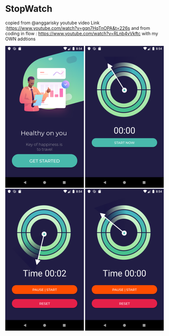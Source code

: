 # StopWatch
copied from @anggarisky youtube video Link :https://www.youtube.com/watch?v=gqn7HqTnOPA&t=226s
and from coding in flow : https://www.youtube.com/watch?v=RLnb4vVkftc
with my OWN addtions 



<img src="https://github.com/noufyahya/StopWatch/blob/master/app/Screenshot_1575305688.png"  width="250" height="450" /> <img src="https://github.com/noufyahya/StopWatch/blob/master/app/Screenshot_1575305691.png"  width="250" height="450" /> <img src="https://github.com/noufyahya/StopWatch/blob/master/app/Screenshot_1575305695.png"  width="250" height="450" /> <img src="https://github.com/noufyahya/StopWatch/blob/master/app/Screenshot_1575305700.png"  width="250" height="450" /> 

